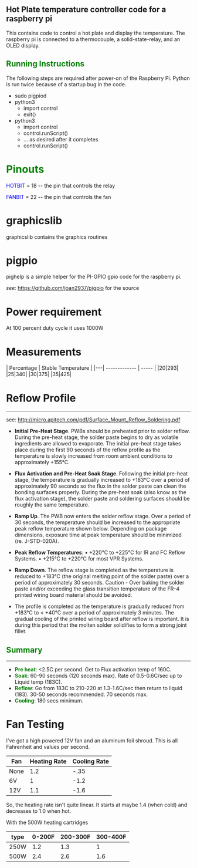 ## Hot Plate temperature controller code for a raspberry pi

This contains code to control a hot plate and display the temperature. The raspberry pi is connected to a thermocouple, a solid-state-relay, and an OLED display.

## <span style="color:green">Running Instructions</span>
The following steps are required after power-on of the Raspberry Pi. Python is run twice because of a startup bug in the code.
* sudo pigpiod
* python3
    - import control
    - exit()
* python3
    - import control
    - control.runScript()
	- ... as desired after it completes
	- control.runScript()

# <span style="color:green">Pinouts</span>
<span style="color:blue">HOTBIT</span> = 18 -- the pin that controls the relay

<span style="color:blue">FANBIT</span> = 22 -- the pin that controls the fan

# graphicslib

graphicslib contains the graphics routines

# pigpio

pighelp is a simple helper for the PI-GPIO gpio code for the raspberry pi.

<i>see</i>: https://github.com/joan2937/pigpio for the source

# Power requirement

At 100 percent duty cycle it uses 1000W

# Measurements

| Percentage | Stable Temperature |
|---| ------------- | ----- |
|20|293|
|25|340|
|30|375|
|35|425|

# Reflow Profile
---
see: http://micro.apitech.com/pdf/Surface_Mount_Reflow_Soldering.pdf

* <b>Initial Pre-Heat Stage</b>. PWBs should be preheated prior to solder reflow. During the pre-heat stage, the solder paste begins to dry as volatile ingredients are allowed to evaporate. The initial pre-heat stage takes place during the first 90 seconds of the reflow profile as the temperature is slowly increased from room ambient conditions to approximately +155°C. 
 
* <b>Flux Activation and Pre-Heat Soak Stage</b>. Following the initial pre-heat stage, the temperature is gradually increased to +183°C over a period of approximately 90 seconds so the flux in the solder paste can clean the bonding surfaces properly. During the pre-heat soak (also know as the flux activation stage), the solder paste and soldering surfaces should be roughly the same temperature. 

* <b>Ramp Up</b>.   The PWB now enters the solder reflow stage. Over a period of 30 seconds, the temperature should be increased to the appropriate peak reflow temperature shown below. Depending on package dimensions, exposure time at peak temperature should be minimized (re. J-STD-020A). 
 
* <b>Peak Reflow Temperatures</b>: • +220°C to +225°C for IR and FC Reflow Systems. • +215°C to +220°C for most VPR Systems. 
 
* <b>Ramp Down</b>.   The reflow stage is completed as the temperature is reduced to +183°C (the original melting point of the solder paste) over a period of approximately 30 seconds. Caution - Over baking the solder paste and/or exceeding the glass transition temperature of the FR-4 printed wiring board material should be avoided.  
 
 * The profile is completed as the temperature is gradually reduced from +183°C to < +40°C over a period of approximately 3 minutes. The gradual cooling of the printed wiring board after reflow is important. It is during this period that the molten solder solidifies to form a strong joint fillet.      

## <span style="color:green">Summary</span>
---
* <b><span style="color:green">Pre heat</span></b>: <2.5C per second. Get to Flux activation temp of 160C.
* <b><span style="color:green">Soak</span></b>: 60-90 seconds (120 seconds max). Rate of 0.5-0.6C/sec up to Liquid temp (183C).  
* <b><span style="color:green">Reflow</span></b>: Go from 183C to 210-220 at 1.3-1.6C/sec then return to liquid (183). 30-50 seconds recommended. 70 seconds max.
* <b><span style="color:green">Cooling</span></b>: 180 secs minimum.

# Fan Testing
I've got a high powered 12V fan and an aluminum foil shroud. This is all Fahrenheit and values per second.

|Fan| Heating Rate | Cooling Rate |
|-|-|-|
|None|1.2|-.35|
|6V|1|-1.2|
|12V|1.1|-1.6|

So, the heating rate isn't quite linear. It starts at maybe 1.4 (when cold) and decreases to 1.0 when hot.

With the 500W heating cartridges

|type|0-200F|200-300F|300-400F|
|-|-|-|-|
|250W|1.2|1.3|1|
|500W|2.4|2.6|1.6|

